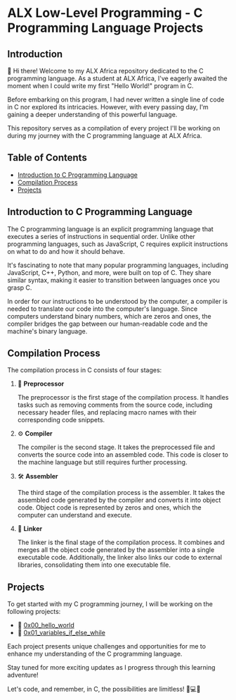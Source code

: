 # ALX Low-Level Programming - C Programming Language Projects

## Introduction

👋 Hi there! Welcome to my ALX Africa repository dedicated to the C programming language. As a student at ALX Africa, I've eagerly awaited the moment when I could write my first "Hello World!" program in C.

Before embarking on this program, I had never written a single line of code in C nor explored its intricacies. However, with every passing day, I'm gaining a deeper understanding of this powerful language.

This repository serves as a compilation of every project I'll be working on during my journey with the C programming language at ALX Africa.

## Table of Contents

- [Introduction to C Programming Language](#introduction-to-c-programming-language)
- [Compilation Process](#compilation-process)
- [Projects](#projects)

## Introduction to C Programming Language

The C programming language is an explicit programming language that executes a series of instructions in sequential order. Unlike other programming languages, such as JavaScript, C requires explicit instructions on what to do and how it should behave.

It's fascinating to note that many popular programming languages, including JavaScript, C++, Python, and more, were built on top of C. They share similar syntax, making it easier to transition between languages once you grasp C.

In order for our instructions to be understood by the computer, a compiler is needed to translate our code into the computer's language. Since computers understand binary numbers, which are zeros and ones, the compiler bridges the gap between our human-readable code and the machine's binary language.

## Compilation Process

The compilation process in C consists of four stages:

1. 🧵 **Preprocessor**

   The preprocessor is the first stage of the compilation process. It handles tasks such as removing comments from the source code, including necessary header files, and replacing macro names with their corresponding code snippets.

2. ⚙️ **Compiler**

   The compiler is the second stage. It takes the preprocessed file and converts the source code into an assembled code. This code is closer to the machine language but still requires further processing.

3. 🛠️ **Assembler**

   The third stage of the compilation process is the assembler. It takes the assembled code generated by the compiler and converts it into object code. Object code is represented by zeros and ones, which the computer can understand and execute.

4. 🔗 **Linker**

   The linker is the final stage of the compilation process. It combines and merges all the object code generated by the assembler into a single executable code. Additionally, the linker also links our code to external libraries, consolidating them into one executable file.

## Projects

To get started with my C programming journey, I will be working on the following projects:

- 📂 [0x00_hello_world](https://github.com/opeyemi-code/alx-low_level_programming/tree/master/0x00-hello_world)
- 📂 [0x01_variables_if_else_while](https://github.com/opeyemi-code/alx-low_level_programming/tree/master/0x01-variables_if_else_while)

Each project presents unique challenges and opportunities for me to enhance my understanding of the C programming language.

Stay tuned for more exciting updates as I progress through this learning adventure!

Let's code, and remember, in C, the possibilities are limitless! 💪💻✨
